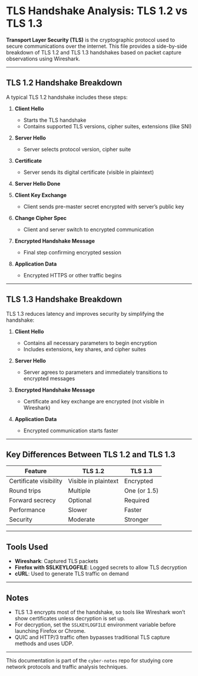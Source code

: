# TLS Handshake Analysis: TLS 1.2 vs TLS 1.3

**Transport Layer Security (TLS)** is the cryptographic protocol used to secure communications over the internet. This file provides a side-by-side breakdown of TLS 1.2 and TLS 1.3 handshakes based on packet capture observations using Wireshark.

---

## TLS 1.2 Handshake Breakdown

A typical TLS 1.2 handshake includes these steps:

1. **Client Hello**
   - Starts the TLS handshake
   - Contains supported TLS versions, cipher suites, extensions (like SNI)

2. **Server Hello**
   - Server selects protocol version, cipher suite

3. **Certificate**
   - Server sends its digital certificate (visible in plaintext)

4. **Server Hello Done**

5. **Client Key Exchange**
   - Client sends pre-master secret encrypted with server’s public key

6. **Change Cipher Spec**
   - Client and server switch to encrypted communication

7. **Encrypted Handshake Message**
   - Final step confirming encrypted session

8. **Application Data**
   - Encrypted HTTPS or other traffic begins

---

## TLS 1.3 Handshake Breakdown

TLS 1.3 reduces latency and improves security by simplifying the handshake:

1. **Client Hello**
   - Contains all necessary parameters to begin encryption
   - Includes extensions, key shares, and cipher suites

2. **Server Hello**
   - Server agrees to parameters and immediately transitions to encrypted messages

3. **Encrypted Handshake Message**
   - Certificate and key exchange are encrypted (not visible in Wireshark)

4. **Application Data**
   - Encrypted communication starts faster

---

## Key Differences Between TLS 1.2 and TLS 1.3

| Feature                     | TLS 1.2                         | TLS 1.3                          |
|-----------------------------|----------------------------------|----------------------------------|
| Certificate visibility      | Visible in plaintext            | Encrypted                        |
| Round trips                 | Multiple                        | One (or 1.5)                     |
| Forward secrecy             | Optional                        | Required                         |
| Performance                 | Slower                          | Faster                           |
| Security                    | Moderate                        | Stronger                         |

---

## Tools Used

- **Wireshark**: Captured TLS packets
- **Firefox with SSLKEYLOGFILE**: Logged secrets to allow TLS decryption
- **cURL**: Used to generate TLS traffic on demand

---

## Notes

- TLS 1.3 encrypts most of the handshake, so tools like Wireshark won’t show certificates unless decryption is set up.
- For decryption, set the `SSLKEYLOGFILE` environment variable before launching Firefox or Chrome.
- QUIC and HTTP/3 traffic often bypasses traditional TLS capture methods and uses UDP.

---

This documentation is part of the `cyber-notes` repo for studying core network protocols and traffic analysis techniques.
